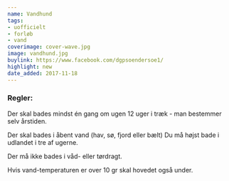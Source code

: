 ```yaml
---
name: Vandhund
tags:
- uofficielt
- forløb
- vand
coverimage: cover-wave.jpg
image: vandhund.jpg
buylink: https://www.facebook.com/dgpsoendersoe1/
highlight: new
date_added: 2017-11-18
---
```

### Regler:
Der skal bades mindst én gang om ugen 12 uger i træk - man bestemmer selv årstiden.

Der skal bades i åbent vand (hav, sø, fjord eller bælt) Du må højst bade i udlandet i tre af ugerne.

Der må ikke bades i våd- eller tørdragt.

Hvis vand-temperaturen er over 10 gr skal hovedet også under.

